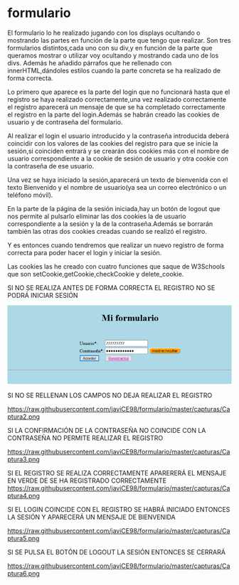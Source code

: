 # formulario
El formulario lo he realizado jugando con los displays ocultando o mostrando las partes en función de la parte que tengo que realizar.
Son tres formularios distintos,cada uno con su div,y en función de la parte que queramos mostrar o utilizar voy ocultando y mostrando
cada uno de los divs.
Además he añadido párrafos que he rellenado con innerHTML,dándoles estilos cuando la parte concreta se ha realizado de forma correcta.

Lo primero que aparece es la parte del login que no funcionará hasta que el registro se haya realizado correctamente,una vez realizado
correctamente el registro aparecerá un mensaje de que se ha completado correctamente el registro en la parte del login.Además
se habrán creado las cookies de usuario y de contraseña del formulario.

Al realizar el login el usuario introducido y la contraseña introducida deberá coincidir con los valores de las cookies del registro para
que se inicie la sesión,si coinciden entrará y se crearán dos cookies más con el nombre de usuario correspondiente a la cookie de sesión
de usuario y otra cookie con la contraseña de ese usuario.

Una vez se haya iniciado la sesión,aparecerá un texto de bienvenida con el texto Bienvenido y el nombre de usuario(ya sea un correo
electrónico o un teléfono móvil).

En la parte de la página de la sesión iniciada,hay un botón de logout que nos permite al pulsarlo eliminar las dos cookies la de usuario
correspondiente a la sesión y la de la contraseña.Además se borrarán también las otras dos cookies creadas cuando se realizó el registro.

Y es entonces cuando tendremos que realizar un nuevo registro de forma correcta para poder hacer el login y iniciar la sesión.

Las cookies las he creado con cuatro funciones que saque de W3Schools que son setCookie,getCookie,checkCookie y delete_cookie.

SI NO SE REALIZA ANTES DE FORMA CORRECTA EL REGISTRO NO SE PODRÁ INICIAR SESIÓN

![alt text](https://raw.githubusercontent.com/javiCE98/formulario/master/capturas/Captura1.png)

SI NO SE RELLENAN LOS CAMPOS NO DEJA REALIZAR EL REGISTRO

https://raw.githubusercontent.com/javiCE98/formulario/master/capturas/Captura2.png

SI LA CONFIRMACIÓN DE LA CONTRASEÑA NO COINCIDE CON LA CONTRASEÑA NO PERMITE REALIZAR EL REGISTRO

https://raw.githubusercontent.com/javiCE98/formulario/master/capturas/Captura3.png

SI EL REGISTRO SE REALIZA CORRECTAMENTE APARERERÁ EL MENSAJE EN VERDE DE SE HA REGISTRADO CORRECTAMENTE
https://raw.githubusercontent.com/javiCE98/formulario/master/capturas/Captura4.png

SI EL LOGIN COINCIDE CON EL REGISTRO SE HABRÁ INICIADO ENTONCES LA SESIÓN Y APARECERÁ UN MENSAJE DE BIENVENIDA

https://raw.githubusercontent.com/javiCE98/formulario/master/capturas/Captura5.png

SI SE PULSA EL BOTÓN DE LOGOUT LA SESIÓN ENTONCES SE CERRARÁ

https://raw.githubusercontent.com/javiCE98/formulario/master/capturas/Captura6.png
